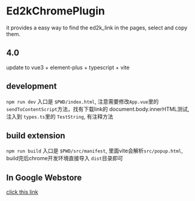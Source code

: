 # Ed2kChromePlugin

it provides a easy way to find the ed2k_link in the pages, select and copy them.

## 4.0

update to vue3 + element-plus + typescript + vite

## development

`npm run dev` 入口是 `$PWD/index.html`, 注意需要修改`App.vue`里的`sendToContentScript`方法，找有下载link的 document.body.innerHTML测试, 注入到 `types.ts`里的 `TestString`, 有注释方法

## build extension

`npm run build` 入口是 `$PWD/src/manifest`, 里面vite会解析`src/popup.html`, build完后chrome开发环境直接导入 `dist`目录即可


## In Google Webstore

[click this link](https://chrome.google.com/webstore/detail/kmeeplonmihpchdbfccgmjhcnpecbppk)
